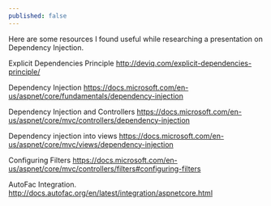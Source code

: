 ```yaml
---
published: false
---
```


Here are some resources I found useful while researching a presentation on Dependency Injection.

Explicit Dependencies Principle
http://deviq.com/explicit-dependencies-principle/

Dependency Injection
https://docs.microsoft.com/en-us/aspnet/core/fundamentals/dependency-injection

Dependency Injection and Controllers
https://docs.microsoft.com/en-us/aspnet/core/mvc/controllers/dependency-injection

Dependency injection into views
https://docs.microsoft.com/en-us/aspnet/core/mvc/views/dependency-injection

Configuring Filters
https://docs.microsoft.com/en-us/aspnet/core/mvc/controllers/filters#configuring-filters

AutoFac Integration.
http://docs.autofac.org/en/latest/integration/aspnetcore.html
